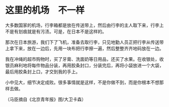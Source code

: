 # 这里的机场　不一样

大多数国家的机场，行李箱都是放在传送带上，然后由行李的主人取下来，行李上不是有划痕就是有污渍。可是，在日本不是这样的。 

那次在日本旅游，我们下了飞机，准备去取行李，只见地勤人员正把行李从传送带上拿下来，放在一边后，先用一块布把行李擦一遍，然后整整齐齐地码放在一边。 

我在冲绳的超市购物时，买了牙膏、洗面奶等日用品，还买了水果。在收银处，收银员麻利地将每件物品分装，再用胶条封口，分装完后，再将小袋放进一个大袋，最后用胶条封上口，才交到我的手上。 

小中见大，细节决定成败。很多事情就是这样，不是你做不到，而是你根本不想那样去做。 

（马臣摘自《北京青年报》图/大卫卡森）